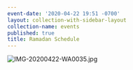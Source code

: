 ```yaml
---
event-date: '2020-04-22 19:51 -0700'
layout: collection-with-sidebar-layout
collection-name: events
published: true
title: Ramadan Schedule
---
```

![IMG-20200422-WA0035.jpg]({{site.baseurl}}/media/IMG-20200422-WA0035.jpg)
